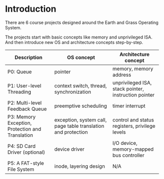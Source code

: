# Introduction

There are 6 course projects designed around the Earth and Grass Operating System.&#x20;

The projects start with basic concepts like memory and unprivileged ISA. And then introduce new OS and architecture concepts step-by-step.&#x20;

| Description                                      | OS concept                                                    | Architecture concept                                 |
| ------------------------------------------------ | ------------------------------------------------------------- | ---------------------------------------------------- |
| P0: Queue                                        | pointer                                                       | memory, memory address                               |
| P1: User-level Threading                         | context switch, thread, synchronization                       | unprivileged ISA, stack pointer, instruction pointer |
| P2: Multi-level Feedback Queue                   | preemptive scheduling                                         | timer interrupt                                      |
| P3: Memory Exception, Protection and Translation | exception, system call, page table translation and protection | control and status registers, privilege levels       |
| P4: SD Card Driver (optional)                    | device driver                                                 | I/O device, memory-mapped bus controller             |
| P5: A FAT-style File System                      | inode, layering design                                        | N/A                                                  |



